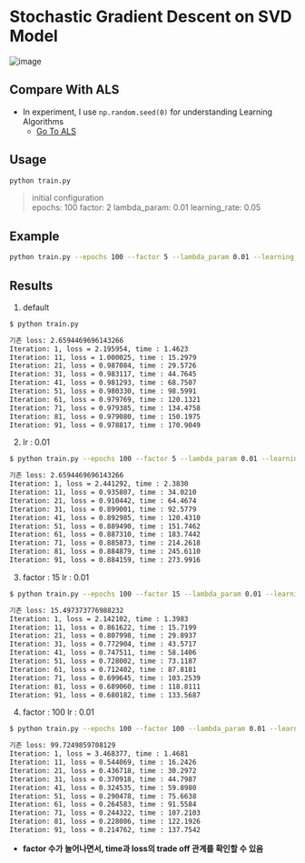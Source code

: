 # Stochastic Gradient Descent on SVD Model

![image](https://user-images.githubusercontent.com/28617444/126027877-992f50af-14be-4f55-a488-05124423c600.png)

## Compare With ALS

- In experiment, I use ```np.random.seed(0)``` for understanding Learning Algorithms 
    - [Go To ALS](https://github.com/rlagywns0213/2021_Summer_Internship/tree/main/RecSys/ALS)
    
## Usage

```bash
python train.py
```

> initial configuration  
epochs: 100
factor: 2
lambda_param: 0.01
learning_rate: 0.05


## Example  
```bash
python train.py --epochs 100 --factor 5 --lambda_param 0.01 --learning_rate 0.05
```

## Results

1. default

```bash
$ python train.py   

기존 loss: 2.6594469696143266
Iteration: 1, loss = 2.195954, time : 1.4623
Iteration: 11, loss = 1.000025, time : 15.2979
Iteration: 21, loss = 0.987084, time : 29.5726
Iteration: 31, loss = 0.983117, time : 44.7645
Iteration: 41, loss = 0.981293, time : 68.7507
Iteration: 51, loss = 0.980330, time : 98.5991
Iteration: 61, loss = 0.979769, time : 120.1321
Iteration: 71, loss = 0.979385, time : 134.4758
Iteration: 81, loss = 0.979080, time : 150.1975
Iteration: 91, loss = 0.978817, time : 170.9049
```
2. lr : 0.01
```bash
$ python train.py --epochs 100 --factor 5 --lambda_param 0.01 --learning_rate 0.01

기존 loss: 2.6594469696143266
Iteration: 1, loss = 2.441292, time : 2.3830
Iteration: 11, loss = 0.935807, time : 34.0210
Iteration: 21, loss = 0.910442, time : 64.4674
Iteration: 31, loss = 0.899001, time : 92.5779
Iteration: 41, loss = 0.892985, time : 120.4310
Iteration: 51, loss = 0.889490, time : 151.7462
Iteration: 61, loss = 0.887310, time : 183.7442
Iteration: 71, loss = 0.885873, time : 214.2618
Iteration: 81, loss = 0.884879, time : 245.6110
Iteration: 91, loss = 0.884159, time : 273.9916
```

3. factor : 15 lr : 0.01
```bash
$ python train.py --epochs 100 --factor 15 --lambda_param 0.01 --learning_rate 0.01

기존 loss: 15.497373776988232
Iteration: 1, loss = 2.142102, time : 1.3983
Iteration: 11, loss = 0.861622, time : 15.7199
Iteration: 21, loss = 0.807998, time : 29.8937
Iteration: 31, loss = 0.772904, time : 43.5717
Iteration: 41, loss = 0.747511, time : 58.1406
Iteration: 51, loss = 0.728002, time : 73.1187
Iteration: 61, loss = 0.712402, time : 87.8181
Iteration: 71, loss = 0.699645, time : 103.2539
Iteration: 81, loss = 0.689060, time : 118.8111
Iteration: 91, loss = 0.680182, time : 133.5687
```
4. factor : 100 lr : 0.01
```bash
$ python train.py --epochs 100 --factor 100 --lambda_param 0.01 --learning_rate 0.01

기존 loss: 99.7249859708129
Iteration: 1, loss = 3.468377, time : 1.4681
Iteration: 11, loss = 0.544069, time : 16.2426
Iteration: 21, loss = 0.436718, time : 30.2972
Iteration: 31, loss = 0.370918, time : 44.7987
Iteration: 41, loss = 0.324535, time : 59.8980
Iteration: 51, loss = 0.290478, time : 75.6638
Iteration: 61, loss = 0.264583, time : 91.5584
Iteration: 71, loss = 0.244322, time : 107.2103
Iteration: 81, loss = 0.228086, time : 122.1926
Iteration: 91, loss = 0.214762, time : 137.7542
```
- **factor 수가 늘어나면서, time과 loss의 trade off 관계를 확인할 수 있음**